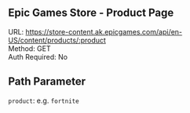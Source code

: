 ## Epic Games Store - Product Page

URL: https://store-content.ak.epicgames.com/api/en-US/content/products/:product \
Method: GET \
Auth Required: No

## Path Parameter

`product`: e.g. `fortnite`

